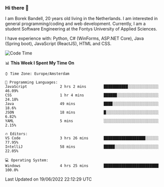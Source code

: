 ### Hi there 👋

I am Borek Bandell, 20 years old living in the Netherlands. I am interested in general programming/coding and web development. Currently, I am a student Software Engineering at the Fontys University of Applied Sciences.

I have experience with: Python, C# (WinForms, ASP.NET Core), Java (Spring boot), JavaScript (ReactJS), HTML and CSS.

<!--START_SECTION:waka-->
![Code Time](http://img.shields.io/badge/Code%20Time-0%20secs-blue)

📊 **This Week I Spent My Time On** 

```text
⌚︎ Time Zone: Europe/Amsterdam

💬 Programming Languages: 
JavaScript               2 hrs 2 mins        ███████████░░░░░░░░░░░░░░   46.09% 
CSS                      1 hr 4 mins         ██████░░░░░░░░░░░░░░░░░░░   24.18% 
Java                     49 mins             ████░░░░░░░░░░░░░░░░░░░░░   18.6% 
JSON                     18 mins             █░░░░░░░░░░░░░░░░░░░░░░░░   6.82% 
YAML                     5 mins              ░░░░░░░░░░░░░░░░░░░░░░░░░   2.15%

🔥 Editors: 
VS Code                  3 hrs 26 mins       ███████████████████░░░░░░   77.95% 
IntelliJ                 58 mins             █████░░░░░░░░░░░░░░░░░░░░   22.05%

💻 Operating System: 
Windows                  4 hrs 25 mins       █████████████████████████   100.0%

```


 Last Updated on 19/06/2022 22:12:29 UTC
<!--END_SECTION:waka-->

<!--**tcBorek2002/tcBorek2002** is a ✨ _special_ ✨ repository because its `README.md` (this file) appears on your GitHub profile.

Here are some ideas to get you started:

- 🔭 I’m currently working on ...
- 🌱 I’m currently learning ...
- 👯 I’m looking to collaborate on ...
- 🤔 I’m looking for help with ...
- 💬 Ask me about ...
- 📫 How to reach me: ...
- 😄 Pronouns: ...
- ⚡ Fun fact: ...
-->
